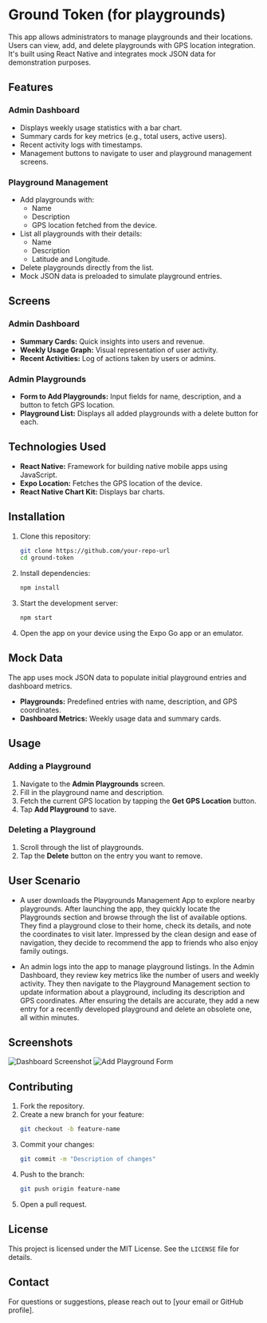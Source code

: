 # Ground Token (for playgrounds)

This app allows administrators to manage playgrounds and their locations. Users can view, add, and delete playgrounds with GPS location integration. It's built using React Native and integrates mock JSON data for demonstration purposes.

## Features

### Admin Dashboard
- Displays weekly usage statistics with a bar chart.
- Summary cards for key metrics (e.g., total users, active users).
- Recent activity logs with timestamps.
- Management buttons to navigate to user and playground management screens.

### Playground Management
- Add playgrounds with:
  - Name
  - Description
  - GPS location fetched from the device.
- List all playgrounds with their details:
  - Name
  - Description
  - Latitude and Longitude.
- Delete playgrounds directly from the list.
- Mock JSON data is preloaded to simulate playground entries.

## Screens

### Admin Dashboard
- **Summary Cards:** Quick insights into users and revenue.
- **Weekly Usage Graph:** Visual representation of user activity.
- **Recent Activities:** Log of actions taken by users or admins.

### Admin Playgrounds
- **Form to Add Playgrounds:** Input fields for name, description, and a button to fetch GPS location.
- **Playground List:** Displays all added playgrounds with a delete button for each.

## Technologies Used
- **React Native:** Framework for building native mobile apps using JavaScript.
- **Expo Location:** Fetches the GPS location of the device.
- **React Native Chart Kit:** Displays bar charts.

## Installation

1. Clone this repository:
   ```bash
   git clone https://github.com/your-repo-url
   cd ground-token
   ```
2. Install dependencies:
   ```bash
   npm install
   ```
3. Start the development server:
   ```bash
   npm start
   ```
4. Open the app on your device using the Expo Go app or an emulator.

## Mock Data
The app uses mock JSON data to populate initial playground entries and dashboard metrics.
- **Playgrounds:** Predefined entries with name, description, and GPS coordinates.
- **Dashboard Metrics:** Weekly usage data and summary cards.

## Usage

### Adding a Playground
1. Navigate to the **Admin Playgrounds** screen.
2. Fill in the playground name and description.
3. Fetch the current GPS location by tapping the **Get GPS Location** button.
4. Tap **Add Playground** to save.

### Deleting a Playground
1. Scroll through the list of playgrounds.
2. Tap the **Delete** button on the entry you want to remove.


## User Scenario

- A user downloads the Playgrounds Management App to explore nearby playgrounds. After launching the app, they quickly locate the Playgrounds section and browse through the list of available options. They find a playground close to their home, check its details, and note the coordinates to visit later. Impressed by the clean design and ease of navigation, they decide to recommend the app to friends who also enjoy family outings.

- An admin logs into the app to manage playground listings. In the Admin Dashboard, they review key metrics like the number of users and weekly activity. They then navigate to the Playground Management section to update information about a playground, including its description and GPS coordinates. After ensuring the details are accurate, they add a new entry for a recently developed playground and delete an obsolete one, all within minutes. 

## Screenshots
![Dashboard Screenshot](#)
![Add Playground Form](#)

## Contributing

1. Fork the repository.
2. Create a new branch for your feature:
   ```bash
   git checkout -b feature-name
   ```
3. Commit your changes:
   ```bash
   git commit -m "Description of changes"
   ```
4. Push to the branch:
   ```bash
   git push origin feature-name
   ```
5. Open a pull request.

## License
This project is licensed under the MIT License. See the `LICENSE` file for details.

## Contact
For questions or suggestions, please reach out to [your email or GitHub profile].

